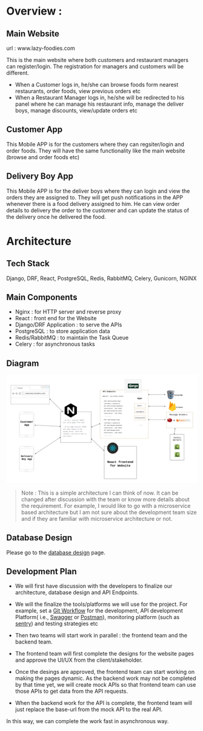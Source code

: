 # Overview :

## Main Website 
url : www.​lazy-foodies​.com

This is the main website where both customers and restaurant managers can register/login. The registration for managers and customers will be different.
- When a Customer logs in, he/she can browse foods form nearest restaurants, order foods, view previous orders etc
- When a Restaurant Manager logs in, he/she will be redirected to his panel where he can manage his restaurant info, manage the deliver boys, manage discounts, view/update orders etc

## Customer App
This Mobile APP is for the customers where they can regsiter/login and order foods. They will have the same functionality like the main website (browse and order foods etc)

## Delivery Boy App
This Mobile APP is for the deliver boys where they can login and view the orders they are assigned to. They will get push notifications in the APP whenever there is a food delivery assigned to him. He can view order details to delivery the order to the customer and can update the status of the delivery once he delivered the food.


# Architecture

## Tech Stack 
Django, DRF, React, PostgreSQL, Redis, RabbitMQ, Celery, Gunicorn, NGINX


## Main Components
- Nginx : for HTTP server and reverse proxy
- React : front end for the Website
- Django/DRF Application : to serve the APIs
- PostgreSQL : to store application data
- Redis/RabbitMQ : to maintain the Task Queue
- Celery : for asynchronous tasks

## Diagram

![diagram](media/diagram.jpg)

> Note : This is a simple architecture I can think of now. It can be changed after discussion with the team or know more details about the requirement. For example, I would like to go with a microservice based architecture but I am not sure about the development team size and if they are familiar with microservice architecture or not.

## Database Design

Please go to the [database design](database.md) page.

## Development Plan

- We will first have discussion with the developers to finalize our architecture, database design and API Endpoints.

- We will the finalize the tools/platforms we will use for the project. For example, set a [Git Workflow](https://www.atlassian.com/git/tutorials/comparing-workflows) for the development, API development Platform( i.e., [Swagger](https://swagger.io/) or [Postman](https://www.postman.com/)), monitoring platform (such as [sentry](https://sentry.io/)) and testing strategies etc

- Then two teams will start work in parallel : the frontend team and the backend team.

- The frontend team will first complete the designs for the website pages and approve the UI/UX from the client/stakeholder.

- Once the desings are approved, the frontend team can start working on making the pages dynamic. As the backend work may not be completed by that time yet, we will create mock APIs so that frontend team can use those APIs to get data from the API requests.

- When the backend work for the API is complete, the frontend team will just replace the base-url from the mock API to the real API. 

In this way, we can complete the work fast in asynchronous way.

